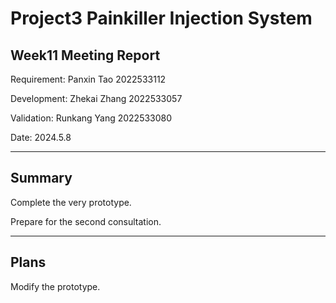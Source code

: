 # Project3 Painkiller Injection System 
## Week11 Meeting Report
Requirement: Panxin Tao 2022533112

Development: Zhekai Zhang 2022533057

Validation: Runkang Yang 2022533080

Date: 2024.5.8

---

## Summary

Complete the very prototype.

Prepare for the second consultation.

---

## Plans

Modify the prototype.